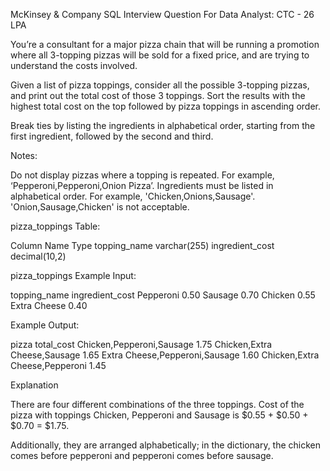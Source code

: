 McKinsey & Company SQL Interview Question For Data Analyst:
CTC - 26 LPA

You’re a consultant for a major pizza chain that will be running a promotion where all 3-topping pizzas will be sold for a fixed price, and are trying to understand the costs involved.

Given a list of pizza toppings, consider all the possible 3-topping pizzas, and print out the total cost of those 3 toppings. Sort the results with the highest total cost on the top followed by pizza toppings in ascending order.

Break ties by listing the ingredients in alphabetical order, starting from the first ingredient, followed by the second and third.

Notes:

Do not display pizzas where a topping is repeated. For example, ‘Pepperoni,Pepperoni,Onion Pizza’.
Ingredients must be listed in alphabetical order. For example, 'Chicken,Onions,Sausage'. 'Onion,Sausage,Chicken' is not acceptable.

pizza_toppings Table:

Column Name Type
topping_name varchar(255)
ingredient_cost decimal(10,2)

pizza_toppings Example Input:

topping_name ingredient_cost
Pepperoni 0.50
Sausage 0.70
Chicken 0.55
Extra Cheese 0.40

Example Output:

pizza total_cost
Chicken,Pepperoni,Sausage 1.75
Chicken,Extra Cheese,Sausage 1.65
Extra Cheese,Pepperoni,Sausage 1.60
Chicken,Extra Cheese,Pepperoni 1.45

Explanation

There are four different combinations of the three toppings. Cost of the pizza with toppings Chicken, Pepperoni and Sausage is $0.55 + $0.50 + $0.70 = $1.75.

Additionally, they are arranged alphabetically; in the dictionary, the chicken comes before pepperoni and pepperoni comes before sausage.